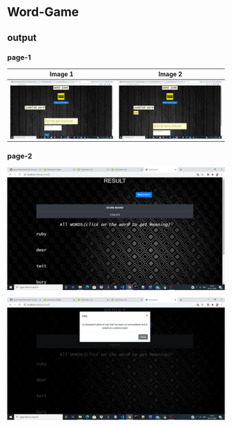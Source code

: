 # Word-Game
## output
### page-1
Image 1                    |  Image 2
:-------------------------:|:-------------------------:
![alt text](https://github.com/praveena-sadasivam/Word-Game/blob/word_game_updated/output/output1.png) |  ![alt text](https://github.com/praveena-sadasivam/Word-Game/blob/word_game_updated/output/output2.png)






### page-2
![alt text](https://github.com/praveena-sadasivam/Word-Game/blob/word_game_updated/output/output3.png)

![alt text](https://github.com/praveena-sadasivam/Word-Game/blob/word_game_updated/output/output4.png)
